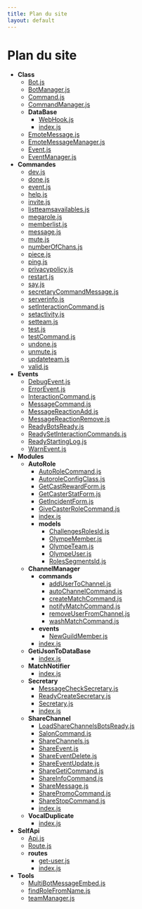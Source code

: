 ```yaml
---
title: Plan du site
layout: default
---
```


# Plan du site

* **Class**
  * [Bot.js](./Class/Bot.md)
  * [BotManager.js](./Class/BotManager.md)
  * [Command.js](./Class/Command.md)
  * [CommandManager.js](./Class/CommandManager.md)
  * **DataBase**
    * [WebHook.js](./Class/DataBase/WebHook.md)
    * [index.js](./Class/DataBase/index.md)
  * [EmoteMessage.js](./Class/EmoteMessage.md)
  * [EmoteMessageManager.js](./Class/EmoteMessageManager.md)
  * [Event.js](./Class/Event.md)
  * [EventManager.js](./Class/EventManager.md)
* **Commandes**
  * [dev.js](./Commandes/dev.md)
  * [done.js](./Commandes/done.md)
  * [event.js](./Commandes/event.md)
  * [help.js](./Commandes/help.md)
  * [invite.js](./Commandes/invite.md)
  * [listteamsavailables.js](./Commandes/listteamsavailables.md)
  * [megarole.js](./Commandes/megarole.md)
  * [memberlist.js](./Commandes/memberlist.md)
  * [message.js](./Commandes/message.md)
  * [mute.js](./Commandes/mute.md)
  * [numberOfChans.js](./Commandes/numberOfChans.md)
  * [piece.js](./Commandes/piece.md)
  * [ping.js](./Commandes/ping.md)
  * [privacypolicy.js](./Commandes/privacypolicy.md)
  * [restart.js](./Commandes/restart.md)
  * [say.js](./Commandes/say.md)
  * [secretaryCommandMessage.js](./Commandes/secretaryCommandMessage.md)
  * [serverinfo.js](./Commandes/serverinfo.md)
  * [setInteractionCommand.js](./Commandes/setInteractionCommand.md)
  * [setactivity.js](./Commandes/setactivity.md)
  * [setteam.js](./Commandes/setteam.md)
  * [test.js](./Commandes/test.md)
  * [testCommand.js](./Commandes/testCommand.md)
  * [undone.js](./Commandes/undone.md)
  * [unmute.js](./Commandes/unmute.md)
  * [updateteam.js](./Commandes/updateteam.md)
  * [valid.js](./Commandes/valid.md)
* **Events**
  * [DebugEvent.js](./Events/DebugEvent.md)
  * [ErrorEvent.js](./Events/ErrorEvent.md)
  * [InteractionCommand.js](./Events/InteractionCommand.md)
  * [MessageCommand.js](./Events/MessageCommand.md)
  * [MessageReactionAdd.js](./Events/MessageReactionAdd.md)
  * [MessageReactionRemove.js](./Events/MessageReactionRemove.md)
  * [ReadyBotsReady.js](./Events/ReadyBotsReady.md)
  * [ReadySetInteractionCommands.js](./Events/ReadySetInteractionCommands.md)
  * [ReadyStartingLog.js](./Events/ReadyStartingLog.md)
  * [WarnEvent.js](./Events/WarnEvent.md)
* **Modules**
  * **AutoRole**
    * [AutoRoleCommand.js](./Modules/AutoRole/AutoRoleCommand.md)
    * [AutoroleConfigClass.js](./Modules/AutoRole/AutoroleConfigClass.md)
    * [GetCastRewardForm.js](./Modules/AutoRole/GetCastRewardForm.md)
    * [GetCasterStatForm.js](./Modules/AutoRole/GetCasterStatForm.md)
    * [GetIncidentForm.js](./Modules/AutoRole/GetIncidentForm.md)
    * [GiveCasterRoleCommand.js](./Modules/AutoRole/GiveCasterRoleCommand.md)
    * [index.js](./Modules/AutoRole/index.md)
    * **models**
      * [ChallengesRolesId.js](./Modules/AutoRole/models/ChallengesRolesId.md)
      * [OlympeMember.js](./Modules/AutoRole/models/OlympeMember.md)
      * [OlympeTeam.js](./Modules/AutoRole/models/OlympeTeam.md)
      * [OlympeUser.js](./Modules/AutoRole/models/OlympeUser.md)
      * [RolesSegmentsId.js](./Modules/AutoRole/models/RolesSegmentsId.md)
  * **ChannelManager**
    * **commands**
      * [addUserToChannel.js](./Modules/ChannelManager/commands/addUserToChannel.md)
      * [autoChannelCommand.js](./Modules/ChannelManager/commands/autoChannelCommand.md)
      * [createMatchCommand.js](./Modules/ChannelManager/commands/createMatchCommand.md)
      * [notifyMatchCommand.js](./Modules/ChannelManager/commands/notifyMatchCommand.md)
      * [removeUserFromChannel.js](./Modules/ChannelManager/commands/removeUserFromChannel.md)
      * [washMatchCommand.js](./Modules/ChannelManager/commands/washMatchCommand.md)
    * **events**
      * [NewGuildMember.js](./Modules/ChannelManager/events/NewGuildMember.md)
    * [index.js](./Modules/ChannelManager/index.md)
  * **GetiJsonToDataBase**
    * [index.js](./Modules/GetiJsonToDataBase/index.md)
  * **MatchNotifier**
    * [index.js](./Modules/MatchNotifier/index.md)
  * **Secretary**
    * [MessageCheckSecretary.js](./Modules/Secretary/MessageCheckSecretary.md)
    * [ReadyCreateSecretary.js](./Modules/Secretary/ReadyCreateSecretary.md)
    * [Secretary.js](./Modules/Secretary/Secretary.md)
    * [index.js](./Modules/Secretary/index.md)
  * **ShareChannel**
    * [LoadShareChannelsBotsReady.js](./Modules/ShareChannel/LoadShareChannelsBotsReady.md)
    * [SalonCommand.js](./Modules/ShareChannel/SalonCommand.md)
    * [ShareChannels.js](./Modules/ShareChannel/ShareChannels.md)
    * [ShareEvent.js](./Modules/ShareChannel/ShareEvent.md)
    * [ShareEventDelete.js](./Modules/ShareChannel/ShareEventDelete.md)
    * [ShareEventUpdate.js](./Modules/ShareChannel/ShareEventUpdate.md)
    * [ShareGetiCommand.js](./Modules/ShareChannel/ShareGetiCommand.md)
    * [ShareInfoCommand.js](./Modules/ShareChannel/ShareInfoCommand.md)
    * [ShareMessage.js](./Modules/ShareChannel/ShareMessage.md)
    * [SharePromoCommand.js](./Modules/ShareChannel/SharePromoCommand.md)
    * [ShareStopCommand.js](./Modules/ShareChannel/ShareStopCommand.md)
    * [index.js](./Modules/ShareChannel/index.md)
  * **VocalDuplicate**
    * [index.js](./Modules/VocalDuplicate/index.md)
* **SelfApi**
  * [Api.js](./SelfApi/Api.md)
  * [Route.js](./SelfApi/Route.md)
  * **routes**
    * [get-user.js](./SelfApi/routes/get-user.md)
    * [index.js](./SelfApi/routes/index.md)
* **Tools**
  * [MultiBotMessageEmbed.js](./Tools/MultiBotMessageEmbed.md)
  * [findRoleFromName.js](./Tools/findRoleFromName.md)
  * [teamManager.js](./Tools/teamManager.md)
